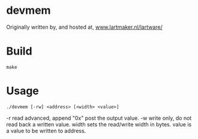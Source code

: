 # devmem
Originally written by, and hosted at, www.lartmaker.nl/lartware/  

# Build
```
make
```

# Usage
```
./devmem [-rw] <address> [<width> <value>]
```
-r read advanced, append "0x" post the output value.
-w write only, do not read back a written value.
width sets the read/write width in bytes.
value is a value to be written to address.

